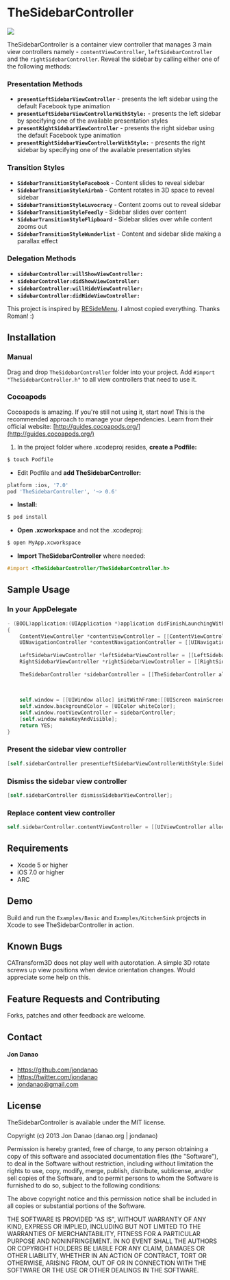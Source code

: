 # TheSidebarController

<img src="https://raw2.github.com/jondanao/TheSidebarController/master/demo.gif">

TheSidebarController is a container view controller that manages 3 main view controllers namely - `contentViewController`, `leftSidebarController` and the `rightSidebarController`. Reveal the sidebar by calling either one of the following methods:


### Presentation Methods

- **`presentLeftSidebarViewController`** - presents the left sidebar using the default Facebook type animation
- **`presentLeftSidebarViewControllerWithStyle:`** - presents the left sidebar by specifying one of the available presentation styles
- **`presentRightSidebarViewController`** - presents the right sidebar using the default Facebook type animation
- **`presentRightSidebarViewControllerWithStyle:`** - presents the right sidebar by specifying one of the available presentation styles

### Transition Styles
- **`SidebarTransitionStyleFacebook`** - Content slides to reveal sidebar
- **`SidebarTransitionStyleAirbnb`** - Content rotates in 3D space to reveal sidebar
- **`SidebarTransitionStyleLuvocracy`** - Content zooms out to reveal sidebar
- **`SidebarTransitionStyleFeedly`** - Sidebar slides over content
- **`SidebarTransitionStyleFlipboard`** - Sidebar slides over while content zooms out
- **`SidebarTransitionStyleWunderlist`** - Content and sidebar slide making a parallax effect

### Delegation Methods
- **`sidebarController:willShowViewController:`**
- **`sidebarController:didShowViewController:`**
- **`sidebarController:willHideViewController:`**
- **`sidebarController:didHideViewController:`**


This project is inspired by [RESideMenu](https://github.com/romaonthego/RESideMenu/). I almost copied everything. Thanks Roman! :)


## Installation

### Manual

Drag and drop `TheSidebarController` folder into your project. Add `#import "TheSidebarController.h"` to all view controllers that need to use it.

### Cocoapods

Cocoapods is amazing. If you're still not using it, start now! This is the recommended approach to manage your dependencies. Learn from their official website: [http://guides.cocoapods.org/](http://guides.cocoapods.org/)

1. In the project folder where .xcodeproj resides, **create a Podfile:**

```bash
$ touch Podfile
```

- Edit Podfile and **add TheSidebarController:**

```bash
platform :ios, '7.0'
pod 'TheSidebarController', '~> 0.6'
```

- **Install:**

```bash
$ pod install
```

- **Open .xcworkspace** and not the .xcodeproj:

```bash
$ open MyApp.xcworkspace
```

- **Import TheSidebarController** where needed:

```objective-c
#import <TheSidebarController/TheSidebarController.h>
```


## Sample Usage


### In your AppDelegate

```objective-c
- (BOOL)application:(UIApplication *)application didFinishLaunchingWithOptions:(NSDictionary *)launchOptions
{
    ContentViewController *contentViewController = [[ContentViewController alloc] init];
    UINavigationController *contentNavigationController = [[UINavigationController alloc] initWithRootViewController:contentViewController];
    
    LeftSidebarViewController *leftSidebarViewController = [[LeftSidebarViewController alloc] init];    
    RightSidebarViewController *rightSidebarViewController = [[RightSidebarViewController alloc] init];
    
    TheSidebarController *sidebarController = [[TheSidebarController alloc] initWithContentViewController:contentNavigationController
                                                                                leftSidebarViewController:leftSidebarViewController
                                                                               rightSidebarViewController:rightSidebarViewController];
    
    self.window = [[UIWindow alloc] initWithFrame:[[UIScreen mainScreen] bounds]];
    self.window.backgroundColor = [UIColor whiteColor];
    self.window.rootViewController = sidebarController;
    [self.window makeKeyAndVisible];
    return YES;
}
```

### Present the sidebar view controller

```objective-c
[self.sidebarController presentLeftSidebarViewControllerWithStyle:SidebarTransitionStyleFacebook];
```


### Dismiss the sidebar view controller

```objective-c
[self.sidebarController dismissSidebarViewController];
```


### Replace content view controller

```objective-c
self.sidebarController.contentViewController = [[UIViewController alloc] init];
```

## Requirements

- Xcode 5 or higher
- iOS 7.0 or higher
- ARC


## Demo

Build and run the `Examples/Basic` and `Examples/KitchenSink` projects in Xcode to see TheSidebarController in action.


## Known Bugs

CATransform3D does not play well with autorotation. A simple 3D rotate screws up view positions when device orientation changes. Would appreciate some help on this. 


## Feature Requests and Contributing

Forks, patches and other feedback are welcome.


## Contact

#### Jon Danao

- https://github.com/jondanao
- https://twitter.com/jondanao
- jondanao@gmail.com


## License

TheSidebarController is available under the MIT license.

Copyright (c) 2013 Jon Danao (danao.org | jondanao)

Permission is hereby granted, free of charge, to any person obtaining a copy
of this software and associated documentation files (the "Software"), to deal
in the Software without restriction, including without limitation the rights
to use, copy, modify, merge, publish, distribute, sublicense, and/or sell
copies of the Software, and to permit persons to whom the Software is
furnished to do so, subject to the following conditions:

The above copyright notice and this permission notice shall be included in
all copies or substantial portions of the Software.

THE SOFTWARE IS PROVIDED "AS IS", WITHOUT WARRANTY OF ANY KIND, EXPRESS OR
IMPLIED, INCLUDING BUT NOT LIMITED TO THE WARRANTIES OF MERCHANTABILITY,
FITNESS FOR A PARTICULAR PURPOSE AND NONINFRINGEMENT. IN NO EVENT SHALL THE
AUTHORS OR COPYRIGHT HOLDERS BE LIABLE FOR ANY CLAIM, DAMAGES OR OTHER
LIABILITY, WHETHER IN AN ACTION OF CONTRACT, TORT OR OTHERWISE, ARISING FROM,
OUT OF OR IN CONNECTION WITH THE SOFTWARE OR THE USE OR OTHER DEALINGS IN
THE SOFTWARE.